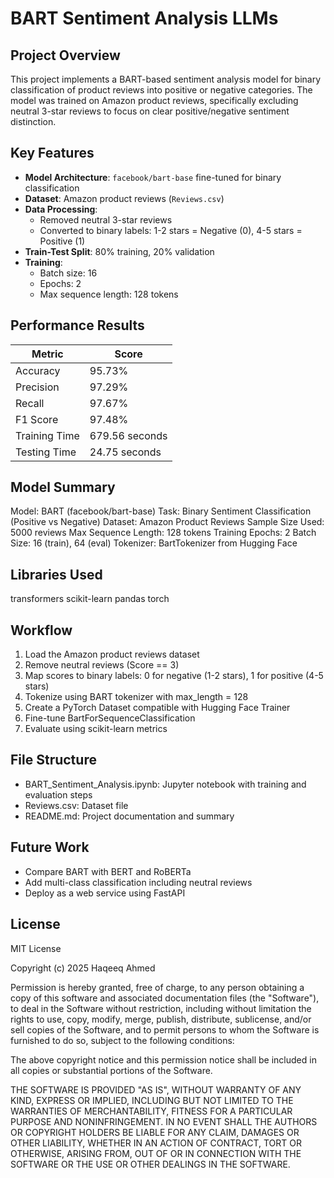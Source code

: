 # BART Sentiment Analysis LLMs
## Project Overview
This project implements a BART-based sentiment analysis model for binary classification of product reviews into positive or negative categories. The model was trained on Amazon product reviews, specifically excluding neutral 3-star reviews to focus on clear positive/negative sentiment distinction.

## Key Features
- **Model Architecture**: `facebook/bart-base` fine-tuned for binary classification
- **Dataset**: Amazon product reviews (`Reviews.csv`)
- **Data Processing**:
  - Removed neutral 3-star reviews
  - Converted to binary labels: 1-2 stars = Negative (0), 4-5 stars = Positive (1)
- **Train-Test Split**: 80% training, 20% validation
- **Training**:
  - Batch size: 16
  - Epochs: 2
  - Max sequence length: 128 tokens

## Performance Results
| Metric          | Score               |
|-----------------|--------------------|
| Accuracy        | 95.73%             |
| Precision       | 97.29%             |
| Recall          | 97.67%             |
| F1 Score        | 97.48%             |
| Training Time   | 679.56 seconds     |
| Testing Time    | 24.75 seconds      |


## Model Summary

Model: BART (facebook/bart-base)
Task: Binary Sentiment Classification (Positive vs Negative)
Dataset: Amazon Product Reviews
Sample Size Used: 5000 reviews
Max Sequence Length: 128 tokens
Training Epochs: 2
Batch Size: 16 (train), 64 (eval)
Tokenizer: BartTokenizer from Hugging Face

## Libraries Used

transformers
scikit-learn
pandas
torch

## Workflow

1. Load the Amazon product reviews dataset
2. Remove neutral reviews (Score == 3)
3. Map scores to binary labels: 0 for negative (1-2 stars), 1 for positive (4-5 stars)
4. Tokenize using BART tokenizer with max_length = 128
5. Create a PyTorch Dataset compatible with Hugging Face Trainer
6. Fine-tune BartForSequenceClassification
7. Evaluate using scikit-learn metrics

## File Structure

- BART_Sentiment_Analysis.ipynb: Jupyter notebook with training and evaluation steps
- Reviews.csv: Dataset file
- README.md: Project documentation and summary

## Future Work

- Compare BART with BERT and RoBERTa
- Add multi-class classification including neutral reviews
- Deploy as a web service using FastAPI

## License

MIT License

Copyright (c) 2025 Haqeeq Ahmed

Permission is hereby granted, free of charge, to any person obtaining a copy
of this software and associated documentation files (the "Software"), to deal
in the Software without restriction, including without limitation the rights
to use, copy, modify, merge, publish, distribute, sublicense, and/or sell
copies of the Software, and to permit persons to whom the Software is
furnished to do so, subject to the following conditions:

The above copyright notice and this permission notice shall be included in all
copies or substantial portions of the Software.

THE SOFTWARE IS PROVIDED "AS IS", WITHOUT WARRANTY OF ANY KIND, EXPRESS OR
IMPLIED, INCLUDING BUT NOT LIMITED TO THE WARRANTIES OF MERCHANTABILITY,
FITNESS FOR A PARTICULAR PURPOSE AND NONINFRINGEMENT. IN NO EVENT SHALL THE
AUTHORS OR COPYRIGHT HOLDERS BE LIABLE FOR ANY CLAIM, DAMAGES OR OTHER
LIABILITY, WHETHER IN AN ACTION OF CONTRACT, TORT OR OTHERWISE, ARISING FROM,
OUT OF OR IN CONNECTION WITH THE SOFTWARE OR THE USE OR OTHER DEALINGS IN THE
SOFTWARE.


